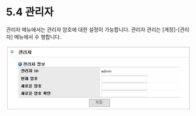 # 5.4 관리자

관리자 메뉴에서는 관리자 암호에 대한 설정이 가능합니다. 관리자 관리는 \[계정\]-\[관리자\] 메뉴에서 수 행합니다.

![\[ &#xADF8;&#xB9BC; 5.4 &#xAD00;&#xB9AC;&#xC790; &#xC815;&#xBCF4; &#xAD00;&#xB9AC; \]](../.gitbook/assets/admin.png)

